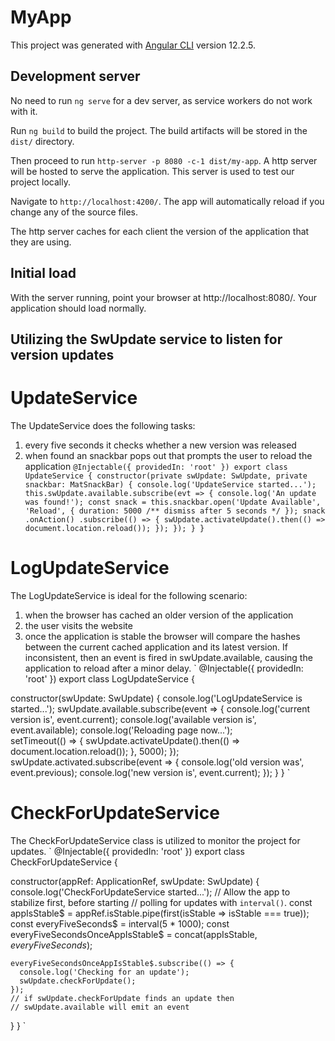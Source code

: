 # MyApp

This project was generated with [Angular CLI](https://github.com/angular/angular-cli) version 12.2.5.

## Development server

No need to run `ng serve` for a dev server, as service workers do not work with it.

Run `ng build` to build the project. The build artifacts will be stored in the `dist/` directory.

Then proceed to run `http-server -p 8080 -c-1 dist/my-app`. A http server will be hosted to
serve the application. This server is used to test our project locally. 

 Navigate to `http://localhost:4200/`. The app will automatically reload if you change any of the source files.

 The http server caches for each client the version of the application that they are using.

## Initial load

With the server running, point your browser at http://localhost:8080/. Your application should load normally.

## Utilizing the SwUpdate service to listen for version updates

# UpdateService
The UpdateService does the following tasks:
1) every five seconds it checks whether a new version was released
2) when found an snackbar pops out that prompts the user to reload the application
`
@Injectable({
  providedIn: 'root'
})
export class UpdateService {
  constructor(private swUpdate: SwUpdate, private snackbar: MatSnackBar) {
    console.log('UpdateService started...');
    this.swUpdate.available.subscribe(evt => {
      console.log('An update was found!');
      const snack = this.snackbar.open('Update Available', 'Reload',
        { duration: 5000 /** dismiss after 5 seconds */ });
      snack
        .onAction()
        .subscribe(() => {
          swUpdate.activateUpdate().then(() => document.location.reload());
        });
    });
  }
}
`
# LogUpdateService

The LogUpdateService is ideal for the following scenario:
1) when the browser has cached an older version of the application
2) the user visits the website
3) once the application is stable the browser will compare the hashes between the current
cached application and its latest version. If inconsistent, then an event is fired in
swUpdate.available, causing the application to reload after a minor delay.
`
@Injectable({
  providedIn: 'root'
})
export class LogUpdateService {

  constructor(swUpdate: SwUpdate) {
    console.log('LogUpdateService is started...');
    swUpdate.available.subscribe(event => {
      console.log('current version is', event.current);
      console.log('available version is', event.available);
      console.log('Reloading page now...');      
      setTimeout(() => {
        swUpdate.activateUpdate().then(() => document.location.reload());
      }, 5000);
    });
    swUpdate.activated.subscribe(event => {
      console.log('old version was', event.previous);
      console.log('new version is', event.current);
    });
  }
}
`

# CheckForUpdateService

The CheckForUpdateService class is utilized to monitor the project for updates.
`
@Injectable({
  providedIn: 'root'
})
export class CheckForUpdateService {

  constructor(appRef: ApplicationRef, swUpdate: SwUpdate) {
    console.log('CheckForUpdateService started...');
    // Allow the app to stabilize first, before starting
    // polling for updates with `interval()`.
    const appIsStable$ = appRef.isStable.pipe(first(isStable => isStable === true));
    const everyFiveSeconds$ = interval(5 * 1000);
    const everyFiveSecondsOnceAppIsStable$ = concat(appIsStable$, everyFiveSeconds$);

    everyFiveSecondsOnceAppIsStable$.subscribe(() => {
      console.log('Checking for an update');
      swUpdate.checkForUpdate();
    });
    // if swUpdate.checkForUpdate finds an update then 
    // swUpdate.available will emit an event
  }
}
`
